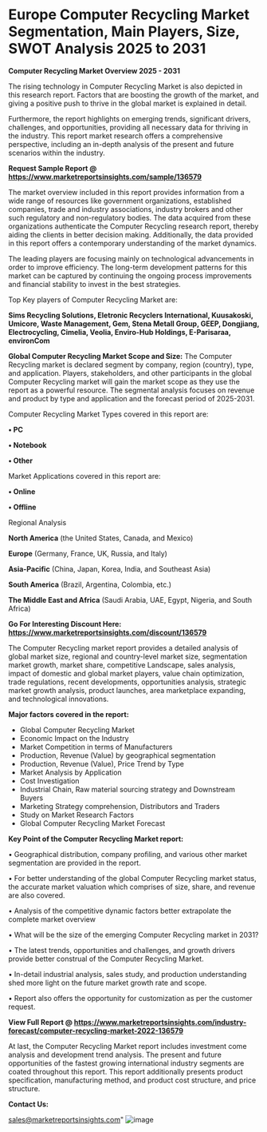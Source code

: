 # Europe Computer Recycling Market Segmentation, Main Players, Size, SWOT Analysis 2025 to 2031

<Strong> Computer Recycling Market Overview 2025 - 2031</strong>

The rising technology in Computer Recycling Market is also depicted in this research report. Factors that are boosting the growth of the market, and giving a positive push to thrive in the global market is explained in detail.

Furthermore, the report highlights on emerging trends, significant drivers, challenges, and opportunities, providing all necessary data for thriving in the industry. This report market research offers a comprehensive perspective, including an in-depth analysis of the present and future scenarios within the industry.

<strong>Request Sample Report @ <a href=https://www.marketreportsinsights.com/sample/136579>https://www.marketreportsinsights.com/sample/136579</a></strong>

The market overview included in this report provides information from a wide range of resources like government organizations, established companies, trade and industry associations, industry brokers and other such regulatory and non-regulatory bodies. The data acquired from these organizations authenticate the Computer Recycling research report, thereby aiding the clients in better decision making. Additionally, the data provided in this report offers a contemporary understanding of the market dynamics.

The leading players are focusing mainly on technological advancements in order to improve efficiency. The long-term development patterns for this market can be captured by continuing the ongoing process improvements and financial stability to invest in the best strategies.

Top Key players of Computer Recycling Market are:

<strong>Sims Recycling Solutions, Eletronic Recyclers International, Kuusakoski, Umicore, Waste Management, Gem, Stena Metall Group, GEEP, Dongjiang, Electrocycling, Cimelia, Veolia, Enviro-Hub Holdings, E-Parisaraa, environCom</strong>

<strong><b>Global Computer Recycling Market Scope and Size:</b></strong>
The Computer Recycling market is declared segment by company, region (country), type, and application. Players, stakeholders, and other participants in the global Computer Recycling market will gain the market scope as they use the report as a powerful resource. The segmental analysis focuses on revenue and product by type and application and the forecast period of 2025-2031.

Computer Recycling Market Types covered in this report are:

<strong>• PC

• Notebook

• Other</strong>

Market Applications covered in this report are:

<strong>• Online

• Offline</strong> 

Regional Analysis

<strong>North America</strong> (the United States, Canada, and Mexico)

<strong>Europe</strong> (Germany, France, UK, Russia, and Italy)

<strong>Asia-Pacific</strong> (China, Japan, Korea, India, and Southeast Asia)

<strong>South America</strong> (Brazil, Argentina, Colombia, etc.)

<strong>The Middle East and Africa</strong> (Saudi Arabia, UAE, Egypt, Nigeria, and South Africa)

<strong>Go For Interesting Discount Here: <a href=https://www.marketreportsinsights.com/discount/136579>https://www.marketreportsinsights.com/discount/136579</a></strong>

The Computer Recycling market report provides a detailed analysis of global market size, regional and country-level market size, segmentation market growth, market share, competitive Landscape, sales analysis, impact of domestic and global market players, value chain optimization, trade regulations, recent developments, opportunities analysis, strategic market growth analysis, product launches, area marketplace expanding, and technological innovations.

<strong><b>Major factors covered in the report:</b></strong>
<ul>
  <li>Global Computer Recycling Market </li>
  <li>Economic Impact on the Industry</li>
  <li>Market Competition in terms of Manufacturers</li>
  <li>Production, Revenue (Value) by geographical segmentation</li>
  <li>Production, Revenue (Value), Price Trend by Type</li>
  <li>Market Analysis by Application</li>
  <li>Cost Investigation</li>
  <li>Industrial Chain, Raw material sourcing strategy and Downstream Buyers</li>
  <li>Marketing Strategy comprehension, Distributors and Traders</li>
  <li>Study on Market Research Factors</li>
  <li>Global Computer Recycling Market Forecast</li>
</ul>

<strong><b>Key Point of the Computer Recycling Market report:</b></strong>

• Geographical distribution, company profiling, and various other market segmentation are provided in the report.

• For better understanding of the global Computer Recycling market status, the accurate market valuation which comprises of size, share, and revenue are also covered.

• Analysis of the competitive dynamic factors better extrapolate the complete market overview

• What will be the size of the emerging Computer Recycling market in 2031?

• The latest trends, opportunities and challenges, and growth drivers provide better construal of the Computer Recycling Market.

• In-detail industrial analysis, sales study, and production understanding shed more light on the future market growth rate and scope.

• Report also offers the opportunity for customization as per the customer request.

<strong><b>View Full Report @ <a href=https://www.marketreportsinsights.com/industry-forecast/computer-recycling-market-2022-136579>https://www.marketreportsinsights.com/industry-forecast/computer-recycling-market-2022-136579</a></b></strong>


At last, the Computer Recycling Market report includes investment come analysis and development trend analysis. The present and future opportunities of the fastest growing international industry segments are coated throughout this report. This report additionally presents product specification, manufacturing method, and product cost structure, and price structure.

<strong>Contact Us:</strong>

sales@marketreportsinsights.com"
![image](https://github.com/user-attachments/assets/9a436870-4971-4025-9bb5-20a8d87beb0d)
